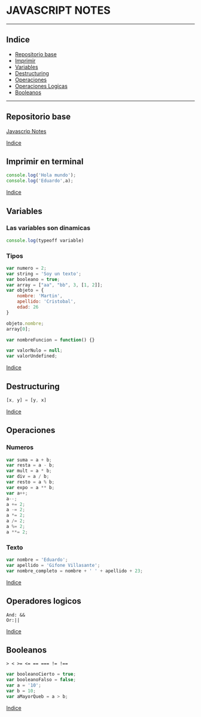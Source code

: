 # JAVASCRIPT NOTES

***

## Indice <a id="id-indice"></a>
* [Repositorio base](#id-base)
* [Imprimir](#id-console-log)
* [Variables](#id-var)
* [Destructuring](#id-destructuring)
* [Operaciones](#id-operations)
* [Operaciones Logicas](#id-logical-operations)
* [Booleanos](#id-bool)

***

## Repositorio base <a id="id-base"></a>
[Javascrip Notes](https://github.com/martincrb/mastermind-js)

[Indice](#id-indice)

## Imprimir en terminal <a id="id-console-log"></a>
```js
console.log('Hola mundo');
console.log('Eduardo',a);
```

[Indice](#id-indice)

## Variables <a id="id-var"></a>
### Las variables son dinamicas
```js
console.log(typeoff variable)
```
### Tipos
```js
var numero = 2;
var string = 'Soy un texto';
var booleano = true;
var array = ["aa", "bb", 3, [1, 2]];
var objeto = {
    nombre: 'Martin', 
    apellido: 'Cristobal',
    edad: 26
}

objeto.nombre;
array[0];

var nombreFuncion = function() {}

var valorNulo = null;
var valorUndefined;
```

[Indice](#id-indice)

## Destructuring <a id="id-destructuring"></a>
```js
[x, y] = [y, x]
```

[Indice](#id-indice)

## Operaciones <a id="id-operations"></a>
### Numeros
```js
var suma = a + b;
var resta = a - b;
var mult = a * b;
var div = a / b;
var resto = a % b;
var expo = a ** b;
var a++;
a--;
a += 2;
a -= 2;
a *= 2;
a /= 2;
a %= 2;
a **= 2;
```
### Texto
```js
var nombre = 'Eduardo';
var apellido = 'Gifone Villasante';
var nombre_completo = nombre + ' ' + apellido + 23;
```

[Indice](#id-indice)

## Operadores logicos <a id="id-logical-operations"></a>
    And: &&          
    Or:||

[Indice](#id-indice)

## Booleanos <a id="id-bool"></a>
    > < >= <= == === != !==

```js
var booleanoCierto = true;
var booleanoFalso = false;
var a = '10';
var b = 10;
var aMayorQueb = a > b;
```

[Indice](#id-indice)